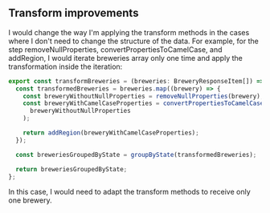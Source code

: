 ## Transform improvements

I would change the way I'm applying the transform methods in the cases where I don't need to change the structure of the data. For example, for the step removeNullProperties, convertPropertiesToCamelCase, and addRegion, I would iterate breweries array only one time and apply the transformation inside the iteration:

```ts
export const transformBreweries = (breweries: BreweryResponseItem[]) => {
  const transformedBreweries = breweries.map((brewery) => {
    const breweryWithoutNullProperties = removeNullProperties(brewery);
    const breweryWithCamelCaseProperties = convertPropertiesToCamelCase(
      breweryWithoutNullProperties
    );

    return addRegion(breweryWithCamelCaseProperties);
  });

  const breweriesGroupedByState = groupByState(transformedBreweries);

  return breweriesGroupedByState;
};
```

In this case, I would need to adapt the transform methods to receive only one brewery.
